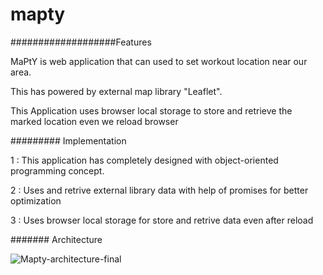 # mapty

###################Features


MaPtY is web application that can used to set workout location near our area.


This has powered by external map library "Leaflet". 


This Application uses browser local storage to store and retrieve the marked location even we reload browser

######### Implementation

1 : This application has completely designed with object-oriented programming concept.


2 : Uses and retrive external library data with help of promises for better optimization


3 : Uses browser local storage for store and retrive data even after reload


####### Architecture


![Mapty-architecture-final](https://user-images.githubusercontent.com/25036043/144705689-59934182-1064-436a-8261-294d5211e1eb.png)
